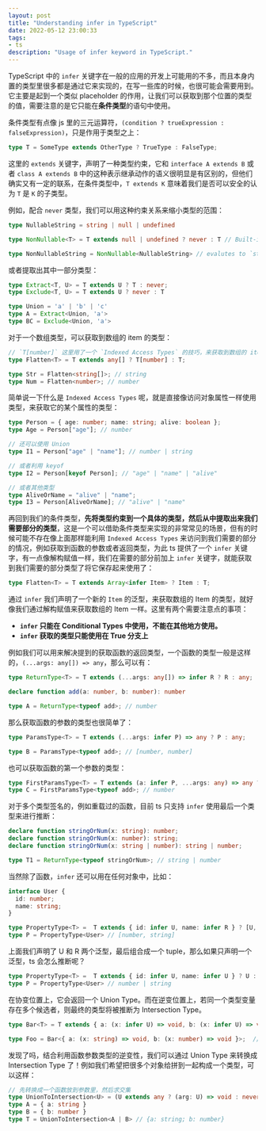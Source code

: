 ```yaml
---
layout: post
title: "Understanding infer in TypeScript"
date: 2022-05-12 23:00:33
tags:
- ts
description: "Usage of infer keyword in TypeScript."
---
```


TypeScript 中的 `infer` 关键字在一般的应用的开发上可能用的不多，而且本身内置的类型里很多都是通过它来实现的，在写一些库的时候，也很可能会需要用到。它主要是起到一个类似 placeholder 的作用，让我们可以获取到那个位置的类型的值，需要注意的是它只能在**条件类型**的语句中使用。

条件类型有点像 js 里的三元运算符，`(condition ? trueExpression : falseExpression)`，只是作用于类型之上：

```ts
type T = SomeType extends OtherType ? TrueType : FalseType;
```

这里的 `extends` 关键字，声明了一种类型约束，它和 `interface A extends B` 或者 `class A extends B` 中的这种表示继承动作的语义很明显是有区别的，但他们确实又有一定的联系，在条件类型中，`T extends K` 意味着我们是否可以安全的认为 `T` 是 `K` 的子类型。

例如，配合 `never` 类型，我们可以用这种约束关系来缩小类型的范围：

```ts
type NullableString = string | null | undefined

type NonNullable<T> = T extends null | undefined ? never : T // Built-in type, FYI

type NonNullableString = NonNullable<NullableString> // evalutes to `string`
```

或者提取出其中一部分类型：

```ts
type Extract<T, U> = T extends U ? T : never;
type Exclude<T, U> = T extends U ? never : T

type Union = 'a' | 'b' | 'c'
type A = Extract<Union, 'a'>
type BC = Exclude<Union, 'a'>
```

对于一个数组类型，可以获取到数组的 item 的类型：

```ts
// `T[number]` 这里用了一个 `Indexed Access Types` 的技巧，来获取到数组的 item 的类型。
type Flatten<T> = T extends any[] ? T[number] : T;

type Str = Flatten<string[]>; // string
type Num = Flatten<number>; // number
```

简单说一下什么是 `Indexed Access Types` 呢，就是直接像访问对象属性一样使用类型，来获取它的某个属性的类型：

```ts
type Person = { age: number; name: string; alive: boolean };
type Age = Person["age"]; // number

// 还可以使用 Union
type I1 = Person["age" | "name"]; // number | string

// 或者利用 keyof
type I2 = Person[keyof Person]; // "age" | "name" | "alive"

// 或者其他类型
type AliveOrName = "alive" | "name";
type I3 = Person[AliveOrName]; // "alive" | "name"
```

再回到我们的条件类型，**先将类型约束到一个具体的类型，然后从中提取出来我们需要部分的类型**，这是一个可以借助条件类型来实现的非常常见的场景，但有的时候可能不存在像上面那样能利用 `Indexed Access Types` 来访问到我们需要的部分的情况，例如获取到函数的参数或者返回类型，为此 ts 提供了一个 `infer` 关键字，有一点像解构赋值一样，我们在需要的部分前加上 `infer` 关键字，就能获取到我们需要的部分类型了将它保存起来使用了：

```ts
type Flatten<T> = T extends Array<infer Item> ? Item : T;
```

通过 `infer` 我们声明了一个新的 `Item` 的泛型，来获取数组的 Item 的类型，就好像我们通过解构赋值来获取数组的 Item 一样。这里有两个需要注意点的事项：

- **`infer` 只能在 Conditional Types 中使用，不能在其他地方使用。**
- **`infer` 获取的类型只能使用在 True 分支上**

例如我们可以用来解决提到的获取函数的返回类型，一个函数的类型一般是这样的，`(...args: any[]) => any`，那么可以有：

```ts
type ReturnType<T> = T extends (...args: any[]) => infer R ? R : any;

declare function add(a: number, b: number): number

type A = ReturnType<typeof add>; // number
```

那么获取函数的参数的类型也很简单了：

```ts
type ParamsType<T> = T extends (...args: infer P) => any ? P : any;

type B = ParamsType<typeof add>; // [number, number]
```

也可以获取函数的第一个参数的类型：

```ts
type FirstParamsType<T> = T extends (a: infer P, ...args: any) => any ? P : any;
type C = FirstParamsType<typeof add>; // number
```

对于多个类型签名的，例如重载过的函数，目前 ts 只支持 `infer` 使用最后一个类型来进行推断：

```ts
declare function stringOrNum(x: string): number;
declare function stringOrNum(x: number): string;
declare function stringOrNum(x: string | number): string | number;

type T1 = ReturnType<typeof stringOrNum>; // string | number
```

当然除了函数，`infer` 还可以用在任何对象中，比如：

```ts
interface User {
  id: number;
  name: string;
}

type PropertyType<T> =  T extends { id: infer U, name: infer R } ? [U, R] : T
type P = PropertyType<User> // [number, string]
```

上面我们声明了 U 和 R 两个泛型，最后组合成一个 tuple，那么如果只声明一个泛型，ts 会怎么推断呢？

```ts
type PropertyType<T> =  T extends { id: infer U, name: infer U } ? U : T
type P = PropertyType<User> // number | string
```

在协变位置上，它会返回一个 Union Type。而在逆变位置上，若同一个类型变量存在多个候选者，则最终的类型将被推断为 Intersection Type。

```ts
type Bar<T> = T extends { a: (x: infer U) => void, b: (x: infer U) => void } ? U : never;

type Foo = Bar<{ a: (x: string) => void, b: (x: number) => void }>;  // string & number => never
```

发现了吗，结合利用函数参数类型的逆变性，我们可以通过 Union Type 来转换成 Intersection Type 了！例如我们希望把很多个对象给拼到一起构成一个类型，可以这样：

```ts
// 先转换成一个函数放到参数里，然后求交集
type UnionToIntersection<U> = (U extends any ? (arg: U) => void : never) extends (arg: infer R) => void ? R : never
type A = { a: string }
type B = { b: number }
type T = UnionToIntersection<A | B> // {a: string; b: number}
```
